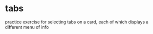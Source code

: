# tabs
practice exercise for selecting tabs on a card, each of which displays a different menu of info
